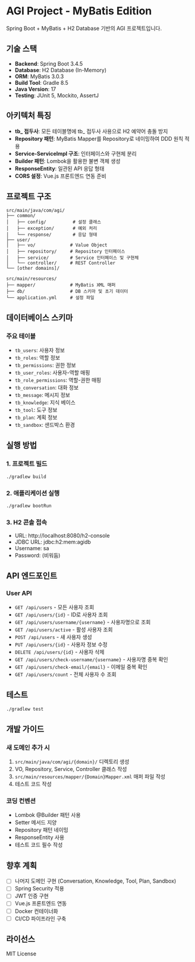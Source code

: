 # AGI Project - MyBatis Edition

Spring Boot + MyBatis + H2 Database 기반의 AGI 프로젝트입니다.

## 기술 스택

- **Backend**: Spring Boot 3.4.5
- **Database**: H2 Database (In-Memory)
- **ORM**: MyBatis 3.0.3
- **Build Tool**: Gradle 8.5
- **Java Version**: 17
- **Testing**: JUnit 5, Mockito, AssertJ

## 아키텍처 특징

- **tb_ 접두사**: 모든 테이블명에 tb_ 접두사 사용으로 H2 예약어 충돌 방지
- **Repository 패턴**: MyBatis Mapper를 Repository로 네이밍하여 DDD 원칙 적용
- **Service-ServiceImpl 구조**: 인터페이스와 구현체 분리
- **Builder 패턴**: Lombok을 활용한 불변 객체 생성
- **ResponseEntity**: 일관된 API 응답 형태
- **CORS 설정**: Vue.js 프론트엔드 연동 준비

## 프로젝트 구조

```
src/main/java/com/agi/
├── common/
│   ├── config/          # 설정 클래스
│   ├── exception/       # 예외 처리
│   └── response/        # 응답 형태
├── user/
│   ├── vo/             # Value Object
│   ├── repository/     # Repository 인터페이스
│   ├── service/        # Service 인터페이스 및 구현체
│   └── controller/     # REST Controller
└── [other domains]/

src/main/resources/
├── mapper/             # MyBatis XML 매퍼
├── db/                 # DB 스키마 및 초기 데이터
└── application.yml     # 설정 파일
```

## 데이터베이스 스키마

### 주요 테이블
- `tb_users`: 사용자 정보
- `tb_roles`: 역할 정보
- `tb_permissions`: 권한 정보
- `tb_user_roles`: 사용자-역할 매핑
- `tb_role_permissions`: 역할-권한 매핑
- `tb_conversation`: 대화 정보
- `tb_message`: 메시지 정보
- `tb_knowledge`: 지식 베이스
- `tb_tool`: 도구 정보
- `tb_plan`: 계획 정보
- `tb_sandbox`: 샌드박스 환경

## 실행 방법

### 1. 프로젝트 빌드
```bash
./gradlew build
```

### 2. 애플리케이션 실행
```bash
./gradlew bootRun
```

### 3. H2 콘솔 접속
- URL: http://localhost:8080/h2-console
- JDBC URL: jdbc:h2:mem:agidb
- Username: sa
- Password: (비워둠)

## API 엔드포인트

### User API
- `GET /api/users` - 모든 사용자 조회
- `GET /api/users/{id}` - ID로 사용자 조회
- `GET /api/users/username/{username}` - 사용자명으로 조회
- `GET /api/users/active` - 활성 사용자 조회
- `POST /api/users` - 새 사용자 생성
- `PUT /api/users/{id}` - 사용자 정보 수정
- `DELETE /api/users/{id}` - 사용자 삭제
- `GET /api/users/check-username/{username}` - 사용자명 중복 확인
- `GET /api/users/check-email/{email}` - 이메일 중복 확인
- `GET /api/users/count` - 전체 사용자 수 조회

## 테스트

```bash
./gradlew test
```

## 개발 가이드

### 새 도메인 추가 시
1. `src/main/java/com/agi/{domain}/` 디렉토리 생성
2. VO, Repository, Service, Controller 클래스 작성
3. `src/main/resources/mapper/{Domain}Mapper.xml` 매퍼 파일 작성
4. 테스트 코드 작성

### 코딩 컨벤션
- Lombok @Builder 패턴 사용
- Setter 메서드 지양
- Repository 패턴 네이밍
- ResponseEntity 사용
- 테스트 코드 필수 작성

## 향후 계획

- [ ] 나머지 도메인 구현 (Conversation, Knowledge, Tool, Plan, Sandbox)
- [ ] Spring Security 적용
- [ ] JWT 인증 구현
- [ ] Vue.js 프론트엔드 연동
- [ ] Docker 컨테이너화
- [ ] CI/CD 파이프라인 구축

## 라이선스

MIT License


